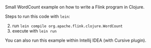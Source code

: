 Small WordCount example on how to write a Flink program in Clojure.

Steps to run this code with `lein`:

2. run `lein compile org.apache.flink.clojure.WordCount`
3. execute with `lein run`

You can also run this example within Intellij IDEA (with Cursive plugin).
